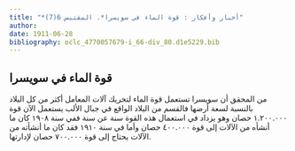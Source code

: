```yaml
---
title: "*أخبار وأفكار : قوة الماء في سويسرا*. المقتبس 6(7)"
author: 
date: 1911-06-28
bibliography: oclc_4770057679-i_66-div_80.d1e5229.bib
---
```




##  قوة الماء في سويسرا 


 من المحقق أن سويسرا تستعمل قوة الماء لتحريك آلات المعامل أكثر من كل البلاد بالنسبة لسعة أرضها فالقسم من البلاد الواقع في جبال الألب يستعمل الآن قوة  ١.٢٠٠.٠٠٠  حصان وهو يزداد في استعمال هذه القوة سنة عن سنة ففي سنة  ١٩٠٨  كان ما أنشأه من الآلات إلى قوة  ٤٠٠.٠٠٠  حصان وأما في سنة  ١٩١٠  فقد كان ما أنشأته من الآلات يحتاج إلى قوة  ٧٠٠.٠٠٠  حصان لإدارتها. 
